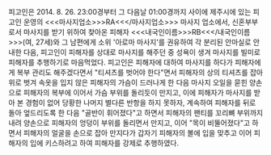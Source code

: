 피고인은 2014. 8. 26. 23:00경부터 그 다음날 01:00경까지 사이에 제주시에 있는 피고인 운영의 <<<마사지업소>>>RA<<</마사지업소>>> 마사지 업소에서, 신혼부부로서 마사지를 받기 위하여 찾아온 피해자 <<<내국인이름>>>RB<<</내국인이름>>>(여, 27세)와 그 남편에게 소위 '아로마 마사지'를 권유하여 각 분리된 안마실로 안내한 다음, 피고인이 피해자를 상대로 마사지를 해주던 중 성욕이 생겨 마사지를 빌미로 피해자를 추행하기로 마음먹었다.
피고인은 피해자에 대하여 마사지를 하다가 피해자에게 복부 관리도 해주겠다면서 "티셔츠를 벗어야 한다"면서 피해자의 상의 티셔츠를 잡아 위로 벗겨 속옷을 입지 않은 피해자의 가슴이 드러나게 한 다음 마사지 오일을 묻힌 양손으로 피해자의 복부에 이어서 가슴 부위를 돌리듯이 만지고, 이에 피해자가 마사지를 받아 본 경험이 없어 당황한 나머지 별다른 반항을 하지 못하자, 계속하여 피해자를 뒤로 돌아 엎드리도록 한 다음 "골반이 휘어졌다"고 하면서 피해자의 팬티를 꼬리뼈 부위까지 내려 양손으로 피해자의 엉덩이 부위를 돌리면서 만지고, 이어 "목이 비뚤어졌다"고 하면서 피해자의 얼굴을 손으로 잡아 만지다가 갑자기 피해자의 볼에 입을 맞추고 이어 피해자의 입에 키스하려고 하여 피해자를 강제로 추행하였다.